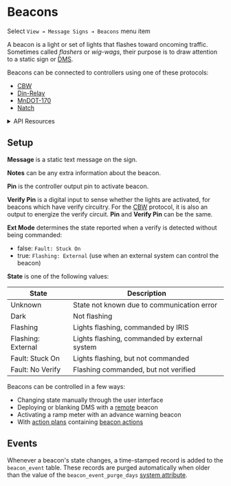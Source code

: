 # Beacons

Select `View ➔ Message Signs ➔ Beacons` menu item

A beacon is a light or set of lights that flashes toward oncoming traffic.
Sometimes called _flashers_ or _wig-wags_, their purpose is to draw attention to
a static sign or [DMS].

Beacons can be connected to controllers using one of these protocols:
- [CBW]
- [Din-Relay]
- [MnDOT-170]
- [Natch]

<details>
<summary>API Resources</summary>

* `iris/api/beacon`
* `iris/api/beacon/{name}`

Attribute [permissions]:

| Access       | Minimal        | Full                        |
|--------------|----------------|-----------------------------|
| Read Only    | name, location | geo\_loc                    |
| 👉 Operate   | state          |                             |
| 💡 Plan      | message, notes | preset                      |
| 🔧 Configure | controller     | pin, verify\_pin, ext\_mode |

</details>

## Setup

**Message** is a static text message on the sign.

**Notes** can be any extra information about the beacon.

**Pin** is the controller output pin to activate beacon.

**Verify Pin** is a digital input to sense whether the lights are activated,
for beacons which have verify circuitry.  For the [CBW] protocol, it is also
an output to energize the verify circuit.  **Pin** and **Verify Pin** can be
the same.

**Ext Mode** determines the state reported when a verify is detected without
being commanded:
- false: `Fault: Stuck On`
- true: `Flashing: External` (use when an external system can control the
  beacon)

**State** is one of the following values:

| State              | Description                                   |
|--------------------|-----------------------------------------------|
| Unknown            | State not known due to communication error    |
| Dark               | Not flashing                                  |
| Flashing           | Lights flashing, commanded by IRIS            |
| Flashing: External | Lights flashing, commanded by external system |
| Fault: Stuck On    | Lights flashing, but not commanded            |
| Fault: No Verify   | Flashing commanded, but not verified          |

Beacons can be controlled in a few ways:
- Changing state manually through the user interface
- Deploying or blanking DMS with a [remote] beacon
- Activating a ramp meter with an advance warning beacon
- With [action plans] containing [beacon actions]


## Events

Whenever a beacon's state changes, a time-stamped record is added to the
`beacon_event` table.  These records are purged automatically when older than
the value of the `beacon_event_purge_days` [system attribute].


[action plans]: action_plans.html
[beacon actions]: action_plans.html#beacon-actions
[CBW]: protocols.html#cbw
[Din-Relay]: protocols.html#din-relay
[DMS]: dms.html
[MnDOT-170]: protocols.html#mndot-170
[Natch]: protocols.html#natch
[NTCIP]: protocols.html#ntcip
[permissions]: permissions.html
[remote]: dms.html#setup
[system attribute]: system_attributes.html
